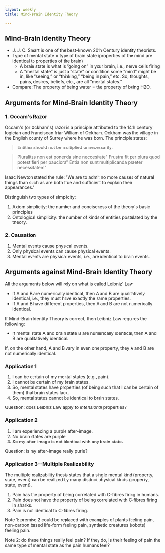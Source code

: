 ```yaml
---
layout: weekly
title: Mind-Brain Identity Theory

---
```


## Mind-Brain Identity Theory

+ J. J. C. Smart is one of the best-known 20th Century identity theorists.
+ Type of mental state = type of brain state (properties of the mind are identical to properties of the brain)
	+  A brain state is what is “going on” in your brain, i.e., nerve cells firing
	+  A “mental state” is just a “state” or condition some “mind” might be in, like “seeing,” or “thinking,” “being in pain,” etc. So, thoughts, pains, desires, beliefs, etc., are all “mental states.”
+ Compare: The property of being water = the property of being H2O.


## Arguments for Mind-Brain Identity Theory

### 1. Occam's Razor

Occam's (or Ockham's) razor is a principle attributed to the 14th century logician and Franciscan friar William of Ockham.  Ockham was the village in the English county of Surrey where he was born. The principle states:

>  Entities should not be multiplied unnecessarily.  

> Pluralitas non est ponenda sine neccesitate"
> Frustra fit per plura quod potest fieri per pauciora"
> Entia non sunt multiplicanda praeter necessitatem"


 Isaac Newton stated the rule: "We are to admit no more causes of natural things than such as are both true and sufficient to explain their appearances."

Distinguish two types of simplicity: 

1. Axiom simplicity: the number and conciseness of the theory's basic principles. 
2. Ontological simplicity: the number of kinds of entities postulated by the theory. 



### 2. Causation

1. Mental events cause physical events.
2. Only physical events can cause physical events.
3. Mental events are physical events, i.e., are identical to brain events.


## Arguments against Mind-Brain Identity Theory

All the arguments below will rely on what is called Leibniz' Law

+ If A and B are numerically identical, then A and B are qualitatively identical, i.e., they must have exactly the same properties.
+ If A and B have different properties, then A and B are not numerically identical. 

If Mind-Brain Identity Theory is correct, then Leibniz Law requires the following:

+ If mental state A and brain state B are numerically identical, then A and B are qualitatively identical. 

If, on the other hand, A and B vary in even one property, they A and B are not numerically identical. 

### Application 1

1. I can be certain of my mental states (e.g., pain).
2. I cannot be certain of my brain states.
3. So, mental states have properties (of being such that I can be certain of them) that brain states lack.
4. So, mental states cannot be identical to brain states.


Question: does Leibniz Law apply to *intensional* properties? 

### Application 2

1. I am experiencing a purple after-image.
2. No brain states are purple.
3. So my after-image is not identical with any brain state.


Question: is my after-image really purle? 


### Application 3--Multiple Realizability 

The multiple realizability thesis states that a single mental kind (property, state, event) can be realized by many distinct physical kinds (property, state, event).


1. Pain has the property of being correlated with C-fibres firing in humans. 
2. Pain does not have the property of being correlated with C-fibres firing in sharks. 
3. Pain is not identical to C-fibres firing. 


Note 1: premise 2 could be replaced with examples of plants feeling pain, non-carbon based life-form feeling pain, synthetic creatures (robots) feeling pain.

Note 2: do these things really feel pain? If they do, is their feeling of pain the same type of mental state as the pain humans feel? 


